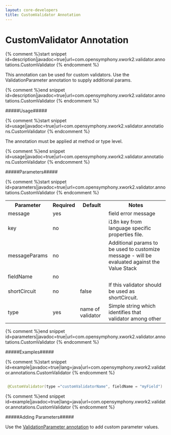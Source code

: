 ```yaml
---
layout: core-developers
title: CustomValidator Annotation
---
```


# CustomValidator Annotation



{% comment %}start snippet id=description|javadoc=true|url=com.opensymphony.xwork2.validator.annotations.CustomValidator {% endcomment %}
<p> This annotation can be used for custom validators. Use the ValidationParameter annotation to supply additional params.</p>
{% comment %}end snippet id=description|javadoc=true|url=com.opensymphony.xwork2.validator.annotations.CustomValidator {% endcomment %}

#####Usage#####



{% comment %}start snippet id=usage|javadoc=true|url=com.opensymphony.xwork2.validator.annotations.CustomValidator {% endcomment %}
<p> <p>The annotation must be applied at method or type level.</p></p>
{% comment %}end snippet id=usage|javadoc=true|url=com.opensymphony.xwork2.validator.annotations.CustomValidator {% endcomment %}

#####Parameters#####



{% comment %}start snippet id=parameters|javadoc=true|url=com.opensymphony.xwork2.validator.annotations.CustomValidator {% endcomment %}
<p> <table class='confluenceTable' summary=''>
 <tr>
 <th class='confluenceTh'> Parameter </th>
 <th class='confluenceTh'> Required </th>
 <th class='confluenceTh'> Default </th>
 <th class='confluenceTh'> Notes </th>
 </tr>
 <tr>
 <td class='confluenceTd'>message</td>
 <td class='confluenceTd'>yes</td>
 <td class='confluenceTd'>&nbsp;</td>
 <td class='confluenceTd'>field error message</td>
 </tr>
 <tr>
 <td class='confluenceTd'>key</td>
 <td class='confluenceTd'>no</td>
 <td class='confluenceTd'>&nbsp;</td>
 <td class='confluenceTd'>i18n key from language specific properties file.</td>
 </tr>
 <tr>
 <td class='confluenceTd'>messageParams</td>
 <td class='confluenceTd'>no</td>
 <td class='confluenceTd'>&nbsp;</td>
 <td class='confluenceTd'>Additional params to be used to customize message - will be evaluated against the Value Stack</td>
 </tr>
 <tr>
 <td class='confluenceTd'>fieldName</td>
 <td class='confluenceTd'>no</td>
 <td class='confluenceTd'>&nbsp;</td>
 <td class='confluenceTd'>&nbsp;</td>
 </tr>
 <tr>
 <td class='confluenceTd'>shortCircuit</td>
 <td class='confluenceTd'>no</td>
 <td class='confluenceTd'>false</td>
 <td class='confluenceTd'>If this validator should be used as shortCircuit.</td>
 </tr>
 <tr>
 <td class='confluenceTd'>type</td>
 <td class='confluenceTd'>yes</td>
 <td class='confluenceTd'>name of validator</td>
 <td class='confluenceTd'>Simple string which identifies that validator among other</td>
 </tr>
 </table></p>
{% comment %}end snippet id=parameters|javadoc=true|url=com.opensymphony.xwork2.validator.annotations.CustomValidator {% endcomment %}

#####Examples#####



{% comment %}start snippet id=example|javadoc=true|lang=java|url=com.opensymphony.xwork2.validator.annotations.CustomValidator {% endcomment %}

```java
 @CustomValidator(type ="customValidatorName", fieldName = "myField")
```

{% comment %}end snippet id=example|javadoc=true|lang=java|url=com.opensymphony.xwork2.validator.annotations.CustomValidator {% endcomment %}

#####Adding Parameters#####

Use the [ValidationParameter annotation](validation-parameter-annotation.html) to add custom parameter values.
